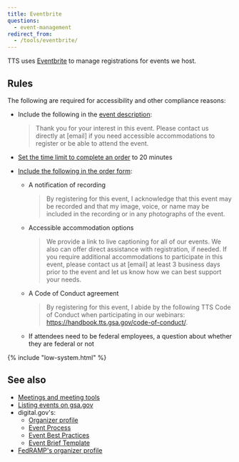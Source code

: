 ```yaml
---
title: Eventbrite
questions:
  - event-management
redirect_from:
  - /tools/eventbrite/
---
```


TTS uses [Eventbrite](https://www.eventbrite.com/) to manage registrations for events we host.

## Rules

The following are required for accessibility and other compliance reasons:

- Include the following in the [event description](https://www.eventbrite.com/support/articles/en_US/Multi_Group_How_To/how-to-create-an-event?lg=en_US#2-2):

  > Thank you for your interest in this event. Please contact us directly at [email] if you need accessible accommodations to register or be able to attend the event.

- [Set the time limit to complete an order](https://www.eventbrite.com/support/articles/en_US/How_To/how-to-increase-or-decrease-the-amount-of-time-to-complete-an-order) to 20 minutes
- [Include the following in the order form](https://www.eventbrite.com/support/articles/en_US/How_To/how-to-create-custom-questions-for-attendees):

  - A notification of recording

    > By registering for this event, I acknowledge that this event may be recorded and that my image, voice, or name may be included in the recording or in any photographs of the event.

  - Accessible accommodation options

    > We provide a link to live captioning for all of our events. We also can offer direct assistance with registration, if needed. If you require additional accommodations to participate in this event, please contact us at [email] at least 3 business days prior to the event and let us know how we can best support your needs.

  - A Code of Conduct agreement

    > By registering for this event, I abide by the following TTS Code of Conduct when participating in our webinars: https://handbook.tts.gsa.gov/code-of-conduct/.

  - If attendees need to be federal employees, a question about whether they are federal or not

{% include "low-system.html" %}

## See also

- [Meetings and meeting tools]({{site.baseurl}}/meetings-and-meeting-tools/)
- [Listing events on gsa.gov](https://insite.gsa.gov/employee-resources/communications/digital-website-communication/gsagov-and-gsa-insite/using-the-content-management-platform-cmp/gsagov-and-gsa-insite-events)
- digital.gov's:
  - [Organizer profile](https://www.eventbrite.com/o/digitalgov-events-5601281415)
  - [Event Process](https://github.com/GSA/digitalgov.gov/wiki/Our-Typical-Event-Process)
  - [Event Best Practices](https://github.com/GSA/digitalgov.gov/wiki/Event-Best-Practices)
  - [Event Brief Template](https://docs.google.com/document/d/19nWpoa-v61MrqXWjI7U1aNdm0e7d1MPNEHhRx6TRJ2s/edit)
- [FedRAMP's organizer profile](https://www.eventbrite.com/o/fedramp-pmo-13413630716)
